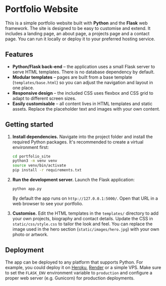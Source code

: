# Portfolio Website

This is a simple portfolio website built with **Python** and the **Flask** web framework.  The site is designed to be easy to customise and extend.  It includes a landing page, an about page, a projects page and a contact page.  You can run it locally or deploy it to your preferred hosting service.

## Features

* **Python/Flask back‑end** – the application uses a small Flask server to serve HTML templates.  There is no database dependency by default.
* **Modular templates** – pages are built from a base template (`templates/base.html`) so you can adjust the navigation and layout in one place.
* **Responsive design** – the included CSS uses flexbox and CSS grid to adapt to different screen sizes.
* **Easily customisable** – all content lives in HTML templates and static assets.  Replace the placeholder text and images with your own content.

## Getting started

1. **Install dependencies.**  Navigate into the project folder and install the required Python packages.  It's recommended to create a virtual environment first:

   ```bash
   cd portfolio_site
   python3 -m venv venv
   source venv/bin/activate
   pip install -r requirements.txt
   ```

2. **Run the development server.**  Launch the Flask application:

   ```bash
   python app.py
   ```

   By default the app runs on `http://127.0.0.1:5000/`.  Open that URL in a web browser to see your portfolio.

3. **Customise.**  Edit the HTML templates in the `templates/` directory to add your own projects, biography and contact details.  Update the CSS in `static/css/style.css` to tailor the look and feel.  You can replace the image used in the hero section (`static/images/hero.jpg`) with your own photo or artwork.

## Deployment

The app can be deployed to any platform that supports Python.  For example, you could deploy it on [Heroku](https://www.heroku.com/), [Render](https://render.com/) or a simple VPS.  Make sure to set the `FLASK_ENV` environment variable to `production` and configure a proper web server (e.g. Gunicorn) for production deployments.
